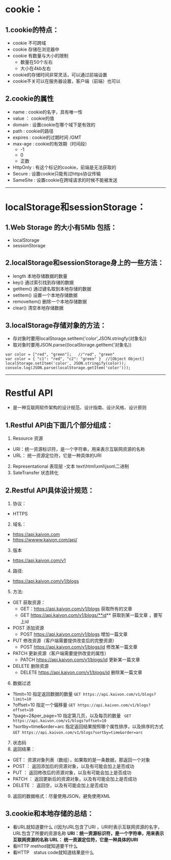 # cookie：
## 1.cookie的特点：
- cookie  不可跨域
- cookie  存储在浏览器中
- cookie  有数量与大小的限制
  - 数量在50个左右
  - 大小在4kb左右
- cookie的存储时间非常灵活，可以通过前端设置
- cookie不关可以在服务器设置，客户端（前端）也可以
## 2.cookie的属性
- name : cookie的名字，具有唯一性
- value ：    cookie的值
- domain :  设置cookie在哪个域下是有效的
- path :     cookie的路径
- expires :   cookie的过期时间 /GMT
- max-age :   cookie的有效期（时间段）
  - -1
  - 0
  - 正数
- HttpOnly :  有这个标记的cookie，前端是无法获取的
- Secure :    设置cookie只能有过https协议传输
- SameSite :  设置cookie在跨域请求的时候不能被发送
---
# localStorage和sessionStorage：
## 1.Web Storage 的大小有5Mb 包括：
- localStorage
- sessionStorage
##  2.localStorage和sessionStorage身上的一些方法：
- length   本地存储数据的数量
- key()    通过索引找到存储的数据
- getItem()    通过键名取到本地存储的数据
- setItem()    设置一个本地存储数据
- removeItem() 删除一个本地存储数据
- clear()      清空本地存储数据
## 3.localStorage存储对象的方法：
- 存对象时要用localStorage.setItem('color',JSON.stringfy(对象名))
- 取对象时要用JSON.parse((localStorage.getItem('对象名))
```
var color = ["red", "green"];   //"red", "green"
var color = { "c1": "red", "c2": "green" }  //[Object Object]
localStorage.setItem('color', JSON.stringify(color));
console.log(JSON.parse(localStorage.getItem('color'))); 
```
---
# Restful API 
- 是一种互联网软件架构的设计规范、设计指南、设计风格、设计原则
## 1.Restful API由下面几个部分组成：
1.  Resource 资源
  - URI：统一资源标识符，是一个字符串，用来表示互联网资源的名称
  - URL： 统一资源定位符，它是一种具体的URI
2. Representational 表现层
  -文本  text\html\xml\json\二进制
3. SateTransfer 状态转化
## 2.Restful API具体设计规范：
1. 协议：
- HTTPS
2. 域名：
- https://api.kaivon.com
- https://wwww.kaivon.com/api/
3. 版本
- https://api.kaivon.com/v1
4. 路径:
- https://api.kaivon.com/v1/blogs
5. 方法:
- GET 获取资源：
  - GET：https://api.kaivon.com/v1/blogs 获取所有的文章
  - GET https://api.kaivon.com/v1/blogs/**id**  获取到某一篇文章 ，要写上id
- POST  添加资源
  - POST https://api.kaivon.com/v1/blogs    增加一篇文章
- PUT 修改资源（客户端需要提供改变后的完整资源）
  - POST  https://api.kaivon.com/v1/blogs/id 修改某一篇文章
- PATCH 更新资源（客户端需要提供改变的属性）
  - PATCH https://api.kaivon.com/v1/blogs/id    更新某一篇文章
- DELETE 删除资源
  - DELETE https://api.kaivon.com/v1/blogs/id   删除某一篇文章
6. 数据过滤
- ?limit=10 指定返回数据的数量
 `GET https://api.kaivon.com/v1/blogs?limit=10`
- ?offset=10    指定一个偏移量
 `GET https://api.kaivon.com/v1/blogs?offset=10`
- ?page=2&per_page=10   指定第几页，以及每页的数量
` GET https://api.kaivon.com/v1/blogs?offset=10`
- ?sortby=time&order=arc    指定返回结果按照哪个属性排序，以及排序的方式
`GET https://api.kaivon.com/v1/blogs?sortby=time&order=arc`
7. 状态码
8. 返回结果：
  - GET： 资源对象列表（数组），如果取的是一条数据，那返回一个对象
  - POST ：  返回添加后的资源对象，以及有可能会加上是否成功
  - PUT ：  返回修改后的资源对象，以及有可能会加上是否成功
  - PATCH ： 返回更新后的资源对象，以及有可能会加上是否成功
  - DELETE  ： 返回空，以及有可能会加上是否成功
9. 返回的数据格式：尽量使用JSON，避免使用XML
## 3.cookie和本地存储的总结：
- 看URL就知道要什么  //因为URL包含了URI ，URI时表示互联网资源的名字，URL包含了所要的资源名称 
**URI：统一资源标识符，是一个字符串，用来表示互联网资源的名称 URL： 统一资源定位符，它是一种具体的URI**
- 看HTTP method就知道要干什么
- 看HTTP　status code就知道结果是什么